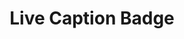 ---
layout: page
title: Live Caption Badge
description: A wearable device that captures, transcribes, and streams speech in real-time, enabling accessible and inclusive communication in noisy or multilingual environments.
img: assets/img/livecaption.png
github: https://github.com/dogsc729/live-caption-badge
importance: 1
category: Course Work
---